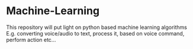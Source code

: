 # Machine-Learning
This repository will put light on python based machine learning algorithms
E.g. converting voice/audio to text, process it, based on voice command, perform action etc...

